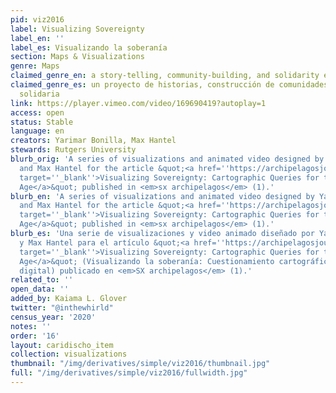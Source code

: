 ```yaml
---
pid: viz2016
label: Visualizing Sovereignty
label_en: ''
label_es: Visualizando la soberanía
section: Maps & Visualizations
genre: Maps
claimed_genre_en: a story-telling, community-building, and solidarity economy project
claimed_genre_es: un proyecto de historias, construcción de comunidades y economía
  solidaria
link: https://player.vimeo.com/video/169690419?autoplay=1
access: open
status: Stable
language: en
creators: Yarimar Bonilla, Max Hantel
stewards: Rutgers University
blurb_orig: 'A series of visualizations and animated video designed by Yarimar Bonilla
  and Max Hantel for the article &quot;<a href=''https://archipelagosjournal.org/issue01/bonilla-visualizing.html''
  target=''_blank''>Visualizing Sovereignty: Cartographic Queries for the Digital
  Age</a>&quot; published in <em>sx archipelagos</em> (1).'
blurb_en: 'A series of visualizations and animated video designed by Yarimar Bonilla
  and Max Hantel for the article &quot;<a href=''https://archipelagosjournal.org/issue01/bonilla-visualizing.html''
  target=''_blank''>Visualizing Sovereignty: Cartographic Queries for the Digital
  Age</a>&quot; published in <em>sx archipelagos</em> (1).'
blurb_es: 'Una serie de visualizaciones y video animado diseñado por Yarimar Bonilla
  y Max Hantel para el artículo &quot;<a href=''https://archipelagosjournal.org/issis01/bonilla-visualizing.html''
  target=''_blank''>Visualizing Sovereignty: Cartographic Queries for the Digital
  Age</a>&quot; (Visualizando la soberanía: Cuestionamiento cartográfico en la era
  digital) publicado en <em>SX archipelagos</em> (1).'
related_to: ''
open_data: ''
added_by: Kaiama L. Glover
twitter: "@inthewhirld"
census_year: '2020'
notes: ''
order: '16'
layout: caridischo_item
collection: visualizations
thumbnail: "/img/derivatives/simple/viz2016/thumbnail.jpg"
full: "/img/derivatives/simple/viz2016/fullwidth.jpg"
---
```

